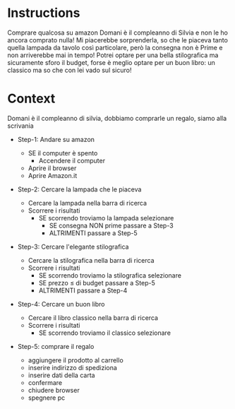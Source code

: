 # Instructions

Comprare qualcosa su amazon Domani è il compleanno di Silvia e non le ho ancora comprato nulla! Mi piacerebbe sorprenderla, so che le piaceva tanto quella lampada da tavolo così particolare, però la consegna non è Prime e non arriverebbe mai in tempo! Potrei optare per una bella stilografica ma sicuramente sforo il budget, forse è meglio optare per un buon libro: un classico ma so che con lei vado sul sicuro!

# Context

Domani è il compleanno di silvia, dobbiamo comprarle un regalo, siamo alla scrivania


- Step-1: Andare su amazon
    - SE il computer è spento
        - Accendere il computer
    - Aprire il browser
    - Aprire Amazon.it

- Step-2: Cercare la lampada che le piaceva
    - Cercare la lampada nella barra di ricerca
    - Scorrere i risultati
        - SE scorrendo troviamo la lampada selezionare
            - SE consegna NON prime passare a Step-3
            - ALTRIMENTI passare a Step-5

- Step-3: Cercare l'elegante stilografica
    - Cercare la stilografica nella barra di ricerca
    - Scorrere i risultati
        - SE scorrendo troviamo la stilografica selezionare
        - SE prezzo ≤ di budget passare a Step-5
        - ALTRIMENTI passare a Step-4

- Step-4: Cercare un buon libro
    - Cercare il libro classico nella barra di ricerca
    - Scorrere i risultati
        - SE scorrendo troviamo il classico selezionare

- Step-5: comprare il regalo
    - aggiungere il prodotto al carrello
    - inserire indirizzo di spediziona
    - inserire dati della carta
    - confermare
    - chiudere browser
    - spegnere pc